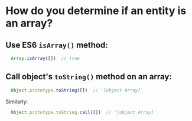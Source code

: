 # How do you determine if an entity is an array?

## Use ES6 `isArray()` method:

```js
  Array.isArray([])  // true
```

## Call object's `toString()` method on an array:


```js
  Object.prototype.toString([])  // '[object Array]'
```

Similarly:

```js
  Object.prototype.toString.call([])  // '[object Array]'
```